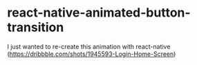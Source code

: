 # react-native-animated-button-transition

I just wanted to re-create this animation with react-native (https://dribbble.com/shots/1945593-Login-Home-Screen)
